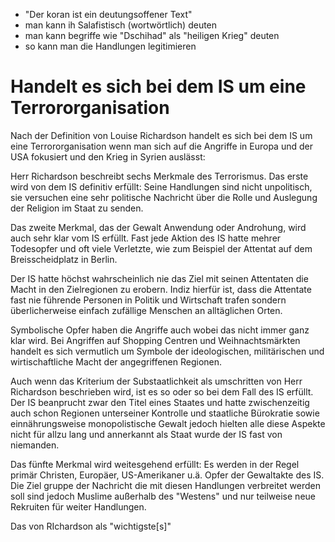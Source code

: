 + "Der koran ist ein deutungsoffener Text"
+ man kann ih Salafistisch (wortwörtlich) deuten
+ man kann begriffe wie "Dschihad" als "heiligen Krieg" deuten
+ so kann man die Handlungen legitimieren
# Handelt es sich bei dem IS um eine Terrororganisation
Nach der Definition von Louise Richardson handelt es sich bei dem IS um eine Terrororganisation wenn man sich auf die Angriffe in Europa und der USA fokusiert und den Krieg in Syrien auslässt:

Herr Richardson beschreibt sechs Merkmale des Terrorismus. Das erste wird von dem IS definitiv erfüllt: Seine Handlungen sind nicht unpolitisch, sie versuchen eine sehr politische Nachricht über die Rolle und Auslegung der Religion im Staat zu senden.

Das zweite Merkmal, das der Gewalt Anwendung oder Androhung, wird auch sehr klar vom IS erfüllt. Fast jede Aktion des IS hatte mehrer Todesopfer und oft viele Verletzte, wie zum Beispiel der Attentat auf dem Breisscheidplatz in Berlin.

Der IS hatte höchst wahrscheinlich nie das Ziel mit seinen Attentaten die Macht in den Zielregionen zu erobern. Indiz hierfür ist, dass die Attentate fast nie führende Personen in Politik und Wirtschaft trafen sondern überlicherweise einfach zufällige Menschen an alltäglichen Orten.

Symbolische Opfer haben die Angriffe auch wobei das nicht immer ganz klar wird. Bei Angriffen auf Shopping Centren und Weihnachtsmärkten handelt es sich vermutlich um Symbole der ideologischen, militärischen und wirtischaftliche Macht der angegriffenen Regionen.

Auch wenn das Kriterium der Substaatlichkeit als umschritten von Herr Richardson beschrieben wird, ist es so oder so bei dem Fall des IS erfüllt. Der IS beanprucht zwar den Titel eines Staates und hatte zwischenzeitig auch schon  Regionen unterseiner Kontrolle und staatliche Bürokratie sowie einnährungsweise monopolistische Gewalt jedoch hielten alle diese Aspekte nicht für allzu lang und annerkannt als Staat wurde der IS fast von niemanden.

Das fünfte Merkmal wird weitesgehend erfüllt: Es werden in der Regel primär Christen, Europäer, US-Amerikaner u.ä. Opfer der Gewaltakte des IS. Die Ziel gruppe der Nachricht die mit diesen Handlungen verbreitet werden soll sind jedoch Muslime außerhalb des "Westens" und nur teilweise neue Rekruiten für weiter Handlungen.

Das von RIchardson als "wichtigste[s]"



